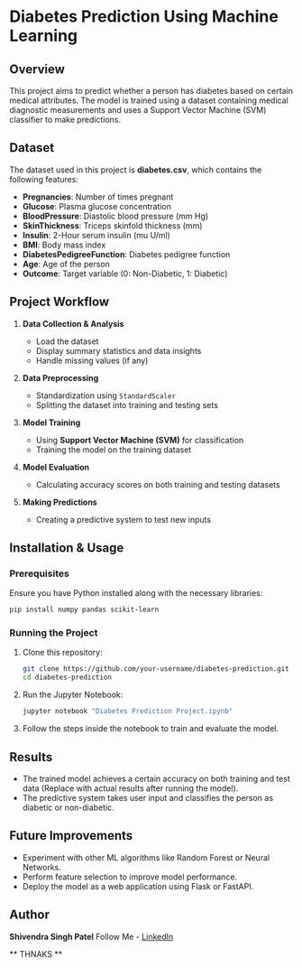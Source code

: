 # Diabetes Prediction Using Machine Learning

## Overview
This project aims to predict whether a person has diabetes based on certain medical attributes. The model is trained using a dataset containing medical diagnostic measurements and uses a Support Vector Machine (SVM) classifier to make predictions.

## Dataset
The dataset used in this project is **diabetes.csv**, which contains the following features:
- **Pregnancies**: Number of times pregnant
- **Glucose**: Plasma glucose concentration
- **BloodPressure**: Diastolic blood pressure (mm Hg)
- **SkinThickness**: Triceps skinfold thickness (mm)
- **Insulin**: 2-Hour serum insulin (mu U/ml)
- **BMI**: Body mass index
- **DiabetesPedigreeFunction**: Diabetes pedigree function
- **Age**: Age of the person
- **Outcome**: Target variable (0: Non-Diabetic, 1: Diabetic)

## Project Workflow
1. **Data Collection & Analysis**
   - Load the dataset
   - Display summary statistics and data insights
   - Handle missing values (if any)

2. **Data Preprocessing**
   - Standardization using `StandardScaler`
   - Splitting the dataset into training and testing sets

3. **Model Training**
   - Using **Support Vector Machine (SVM)** for classification
   - Training the model on the training dataset

4. **Model Evaluation**
   - Calculating accuracy scores on both training and testing datasets

5. **Making Predictions**
   - Creating a predictive system to test new inputs

## Installation & Usage
### Prerequisites
Ensure you have Python installed along with the necessary libraries:
```sh
pip install numpy pandas scikit-learn
```

### Running the Project
1. Clone this repository:
   ```sh
   git clone https://github.com/your-username/diabetes-prediction.git
   cd diabetes-prediction
   ```
2. Run the Jupyter Notebook:
   ```sh
   jupyter notebook "Diabetes Prediction Project.ipynb"
   ```
3. Follow the steps inside the notebook to train and evaluate the model.

## Results
- The trained model achieves a certain accuracy on both training and test data (Replace with actual results after running the model).
- The predictive system takes user input and classifies the person as diabetic or non-diabetic.

## Future Improvements
- Experiment with other ML algorithms like Random Forest or Neural Networks.
- Perform feature selection to improve model performance.
- Deploy the model as a web application using Flask or FastAPI.

## Author
**Shivendra Singh Patel**
 Follow Me -  [LinkedIn](https://www.linkedin.com/in/shivendraspatel/) 

** THNAKS **



